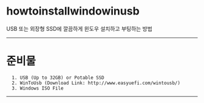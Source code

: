 # howtoinstallwindowinusb
USB 또는 외장형 SSD에 깔끔하게 윈도우 설치하고 부팅하는 방법

---------------------------------------

# 준비물

```
  1. USB (Up to 32GB) or Potable SSD
  2. WinToUsb (Download Link: http://www.easyuefi.com/wintousb/)
  3. Windows ISO File
```
  
---------------------------------------
